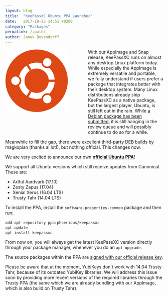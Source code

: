 ```yaml
---
layout: blog
title:  "KeePassXC Ubuntu PPA Launched"
date:   2017-10-25 14:51 +0200
category: "Packages"
permalink: /:path/
author: Janek Bevendorff
---
```


<div style="float: left; margin: 0 4rem 4rem 0;">
<img src="/blog/images/ubuntu-logo.png" alt="Ubuntu logo">
</div>

With our AppImage and Snap release, KeePassXC runs on almost any desktop Linux platform
today. While especially the AppImage is extremely versatile and portable, we
fully understand if users prefer a package that integrates better with their
desktop system. Many Linux distributions already ship KeePassXC as a native package,
but the largest player, Ubuntu, is still left out in the rain.
While [a Debian package has been submitted](https://ftp-master.debian.org/new/keepassxc_2.2.0-1.html),
it is still hanging in the review queue and will possibly continue to do so for
a while.

Meanwhile to fill the gap, there were excellent
[third-party DEB builds](https://github.com/magkopian/keepassxc-debian/releases) by
magkopian (thanks al lot!), but nothing official. This changes now.

We are very excited to announce our own
**[official Ubuntu PPA](https://launchpad.net/~phoerious/+archive/ubuntu/keepassxc)**!

We support all Ubuntu versions which still receive updates from Canonical. These are:

 - Artful Aardvark (17.10)
 - Zesty Zapus (17.04)
 - Xenial Xerus (16.04 LTS)
 - Trusty Tahr (14.04 LTS)

To install the PPA, install the `software-properties-common` package and then run:

<pre><code>add-apt-repository ppa:phoerious/keepassxc
apt update
apt install keepassxc
</code></pre>

From now on, you will always get the latest KeePassXC version directly through
your package manager, whenever you do an `apt upgrade`.

The source packages within the PPA are
[signed with our official release key](/verifying-signatures).

Please be aware that at the moment, YubiKeys don't work with 14.04 Trusty Tahr,
because of its outdated YubiKey libraries. We will address this issue soon
by providing more recent versions of the required libraries through the Trusty
PPA (the same which we are already bundling with our AppImage, which is also
build on Trusty Tahr).
